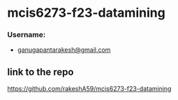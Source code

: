 # mcis6273-f23-datamining

### Username:
- ganugapantarakesh@gmail.com

## link to the repo
https://github.com/rakeshA59/mcis6273-f23-datamining
